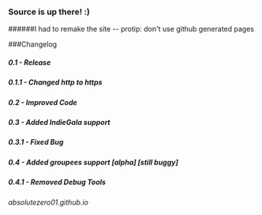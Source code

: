 ### Source is up there! :)

######I had to remake the site -- protip: don't use github generated pages

###Changelog
##### 0.1 - Release
##### 0.1.1 - Changed http to https
##### 0.2 - Improved Code
##### 0.3 - Added IndieGala support
##### 0.3.1 - Fixed Bug
##### 0.4 - Added groupees support [alpha] [still buggy]
##### 0.4.1 - Removed Debug Tools

###### absolutezero01.github.io
